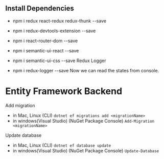 ## Install Dependencies
-   npm i redux react-redux redux-thunk --save
-   npm i redux-devtools-extension --save
-   npm i react-router-dom --save
-   npm i semantic-ui-react --save
-   npm i semantic-ui-css --save
Redux Logger

-   npm i redux-logger --save Now we can read the states from console.

# Entity Framework Backend
Add migration 
-   in Mac, Linux (CLI) `dotnet ef migrations add <migrationName>`
-   in windows(Visual Studio) (NuGet Package Console) `Add-Migration <migrationName>`

Update database 
-   in Mac, Linux (CLI) `dotnet ef database update`
-   in windows(Visual Studio) (NuGet Package Console) `Update-Database`